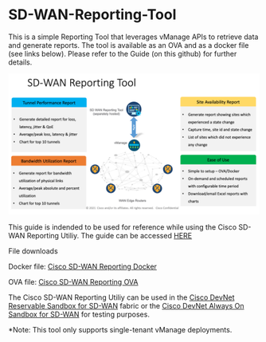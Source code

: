 # SD-WAN-Reporting-Tool
This is a simple Reporting Tool that leverages vManage APIs to retrieve data and generate reports. The tool is available as an OVA and as a docker file (see links below). Please refer to the Guide (on this github) for further details.


![Overview Image](./images/overview.png)

This guide is indended to be used for reference while using the Cisco SD-WAN Reporting Utiliy. The guide can be accessed [HERE](https://github.com/CiscoDevNet/SD-WAN-Reporting-Tool/blob/main/Cisco-SDWAN-Reporting%20Tool%20Guide.pdf)

File downloads

Docker file: [Cisco SD-WAN Reporting Docker](https://developer.cisco.com/fileMedia/download/568cb4f0-2ffb-32a8-a59f-d0f6f7759cda/)

OVA file: [Cisco SD-WAN Reporting OVA](https://developer.cisco.com/fileMedia/download/7553c06b-9e09-35b0-b4a1-bcc4b181336d)


The Cisco SD-WAN Reporting Utiliy can be used in the [Cisco DevNet Reservable Sandbox for SD-WAN](https://devnetsandbox.cisco.com/RM/Diagram/Index/c9679e49-6751-4f43-9bb4-9d7ee162b069?diagramType=Topology) fabric or the [Cisco DevNet Always On Sandbox for SD-WAN](https://devnetsandbox.cisco.com/RM/Diagram/Index/fa7f7ef9-e224-4ee7-a3fe-0f25506e9db9?) for testing purposes.

*Note: This tool only supports single-tenant vManage deployments.
